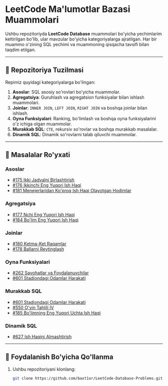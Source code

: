 # LeetCode Ma'lumotlar Bazasi Muammolari

Ushbu repozitoriyda **LeetCode Database** muammolari bo'yicha yechimlarim keltirilgan bo'lib, ular mavzular bo'yicha kategoriyalarga ajratilgan. Har bir muammo o'zining SQL yechimi va muammoning qisqacha tavsifi bilan taqdim etilgan.

---

## 📁 Repozitoriya Tuzilmasi

Repimiz quyidagi kategoriyalarga bo'lingan:

1. **Asoslar**: SQL asosiy so'rovlari bo'yicha muammolar.
2. **Agregatsiya**: Guruhlash va agregatsion funksiyalar bilan ishlash muammolari.
3. **Joinlar**: `INNER JOIN`, `LEFT JOIN`, `RIGHT JOIN` va boshqa joinlar bilan ishlash.
4. **Oyna Funksiyalari**: Ranking, bo'limlash va boshqa oyna funksiyalarini o'z ichiga olgan muammolar.
5. **Murakkab SQL**: `CTE`, rekursiv so'rovlar va boshqa murakkab masalalar.
6. **Dinamik SQL**: Dinamik so'rovlarni talab qiluvchi muammolar.

---

## 📝 Masalalar Ro'yxati

### **Asoslar**

- [#175 Ikki Jadvalni Birlashtirish](https://leetcode.com/problems/combine-two-tables/)
- [#176 Ikkinchi Eng Yuqori Ish Haqi](https://leetcode.com/problems/second-highest-salary/)
- [#181 Menejerlaridan Ko'proq Ish Haqi Olayotgan Hodimlar](https://leetcode.com/problems/employees-earning-more-than-their-managers/)

### **Agregatsiya**

- [#177 Nchi Eng Yuqori Ish Haqi](https://leetcode.com/problems/nth-highest-salary/)
- [#184 Bo'lim Eng Yuqori Ish Haqi](https://leetcode.com/problems/department-highest-salary/)

### **Joinlar**

- [#180 Ketma-Ket Raqamlar](https://leetcode.com/problems/consecutive-numbers/)
- [#178 Ballarni Reytinglash](https://leetcode.com/problems/rank-scores/)

### **Oyna Funksiyalari**

- [#262 Sayohatlar va Foydalanuvchilar](https://leetcode.com/problems/trips-and-users/)
- [#601 Stadiondagi Odamlar Harakati](https://leetcode.com/problems/human-traffic-of-stadium/)

### **Murakkab SQL**

- [#601 Stadiondagi Odamlar Harakati](https://leetcode.com/problems/human-traffic-of-stadium/)
- [#550 O'yin Tahlili IV](https://leetcode.com/problems/game-play-analysis-iv/)
- [#185 Bo'limning Eng Yuqori Uchta Ish Haqi](https://leetcode.com/problems/department-top-three-salaries/)

### **Dinamik SQL**

- [#627 Ish Haqini Almashtirish](https://leetcode.com/problems/swap-salary/)

---

## 🚀 Foydalanish Bo'yicha Qo'llanma

1. Ushbu repozitoriyani klonlang:
   ```bash
   git clone https://github.com/baxt1or/LeetCode-Database-Problems.git
   ```

